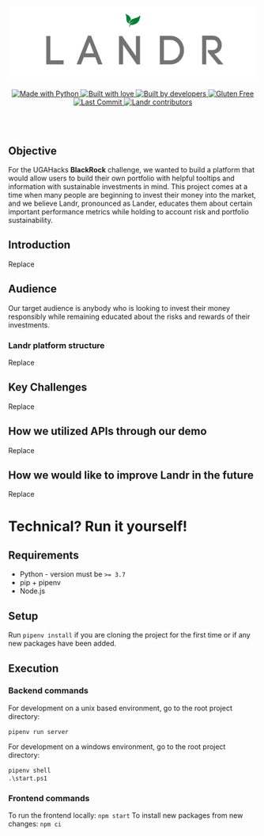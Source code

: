<p align="center">
    <img alt="Landr Logo" src="assets/landrlogo.png">
</p>

<p align="center">
 <a href="https://www.python.org/downloads/release/python-375/" target="_blank">
    <img alt="Made with Python" src="https://forthebadge.com/images/badges/made-with-python.svg">
  </a>
  
  <a href="https://github.com/ssyuen/GreenRock/graphs/contributors" target="_blank">
    <img alt="Built with love" src="https://forthebadge.com/images/badges/built-with-love.svg">  
  </a>
  
  <a href="https://github.com/ssyuen/GreenRock/graphs/contributors" target="_blank">
    <img alt="Built by developers" src="https://forthebadge.com/images/badges/built-by-developers.svg">
  </a>
  
   <a href="https://github.com/ssyuen/GreenRock/graphs/contributors" target="_blank">
    <img alt="Gluten Free" src="https://forthebadge.com/images/badges/gluten-free.svg">
  </a>
  
  <br>
  
  <a href="https://github.com/ssyuen/GreenRock/commits/master" target="_blank">
    <img alt="Last Commit" src="https://img.shields.io/github/last-commit/ssyuen/GreenRock/master.svg?style=for-the-badge">
  </a>
  
  <a href="https://github.com/ssyuen/GreenRock/graphs/contributors" target="_blank">
    <img alt="Landr contributors" src="https://img.shields.io/github/contributors/ssyuen/GreenRock.svg?style=for-the-badge">
  </a>
</p>

<br>
<br>

## Objective
For the UGAHacks **BlackRock** challenge, we wanted to build a platform that would allow users to build their own
portfolio with helpful tooltips and information with sustainable investments in mind. This project comes at a time
when many people are beginning to invest their money into the market, and we believe Landr, pronounced as Lander,
educates them about certain important performance metrics while holding to account risk and portfolio sustainability.

## Introduction
Replace

## Audience
Our target audience is anybody who is looking to invest their money responsibly while remaining educated about
the risks and rewards of their investments.

### Landr platform structure
Replace

## Key Challenges
Replace

## How we utilized APIs through our demo
Replace

## How we would like to improve Landr in the future
Replace

# Technical? Run it yourself!

## Requirements

- Python - version must be `>= 3.7`  
- pip + pipenv
- Node.js

## Setup

Run `pipenv install` if you are cloning the project for the first time or if any new packages have been added.

## Execution

### Backend commands
For development on a unix based environment, go to the root project directory: 
```
pipenv run server
```

For development on a windows environment, go to the root project directory:
```
pipenv shell
.\start.ps1
```

### Frontend commands
To run the frontend locally: `npm start`
To install new packages from new changes: `npm ci`

